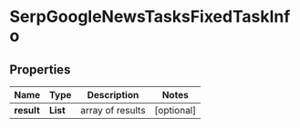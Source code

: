 # SerpGoogleNewsTasksFixedTaskInfo


## Properties

| Name | Type | Description | Notes |
|------------ | ------------- | ------------- | -------------|
**result** | **List<SerpGoogleNewsTasksFixedResultInfo>** | array of results |[optional]|